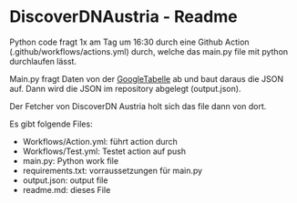 # DiscoverDNAustria - Readme

Python code fragt 1x am Tag um 16:30 durch eine Github Action (.github/workflows/actions.yml) durch, welche das main.py file mit python durchlaufen lässt.

Main.py fragt Daten von der [GoogleTabelle](https://docs.google.com/spreadsheets/d/1MUk8bcxuXxcrgz4IR4HbqouWXa3fFfKb38k2SM2AdQ8/edit?gid=1041016962#gid=1041016962) ab und baut daraus die JSON auf. Dann wird die JSON im repository abgelegt (output.json).

Der Fetcher von DiscoverDN Austria holt sich das file dann von dort.


Es gibt folgende Files:

- Workflows/Action.yml: führt action durch
- Workflows/Test.yml: Testet action auf push
- main.py: Python work file
- requirements.txt: vorraussetzungen für main.py
- output.json: output file
- readme.md: dieses File


